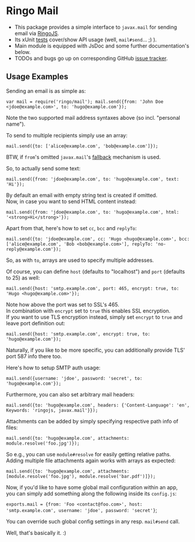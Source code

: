 # Ringo Mail

* This package provides a simple interface to `javax.mail` for sending email via [RingoJS].
* Its xUnit [tests] cover/show API usage (well, `mail#send`... ;) ).
* Main module is equipped with JsDoc and some further documentation's below.
* TODOs and bugs go up on corresponding GitHub [issue tracker].

## Usage Examples

Sending an email is as simple as:

`var mail = require('ringo/mail');
mail.send({from: 'John Doe <jdoe@example.com>', to: 'hugo@example.com'});`

Note the two supported mail address syntaxes above (so incl. "personal name").

To send to multiple recipients simply use an array:

`mail.send({to: ['alice@example.com', 'bob@example.com']});`

BTW, if `from`'s omitted `javax.mail`'s [fallback] mechanism is used.

So, to actually send some text:

`mail.send({from: 'jdoe@example.com', to: 'hugo@example.com', text: 'Hi'});`

By default an email with empty string text is created if omitted.<br/>
Now, in case you want to send HTML content instead:

`mail.send({from: 'jdoe@example.com', to: 'hugo@example.com',
        html: '<strong>Hi</strong>'});`

Apart from that, here's how to set `cc`, `bcc` and `replyTo`:

`mail.send({to: 'jdoe@example.com', cc: 'Hugo <hugo@example.com>',
        bcc: ['alice@example.com', 'Bob <bob@example.com>'],
        replyTo: 'no-reply@example.com'});`

So, as with `to`, arrays are used to specify multiple addresses.

Of course, you can define `host` (defaults to "localhost") and `port` (defaults to 25) as well:

`mail.send({host: 'smtp.example.com', port: 465, encrypt: true,
        to: 'Hugo <hugo@example.com>'});`

Note how above the port was set to SSL's 465.<br/>
In combination with `encrypt` set to `true` this enables SSL encryption.<br/>
If you want to use TLS encryption instead, simply set `encrypt` to `true` and leave port definition out:

`mail.send({host: 'smtp.example.com', encrypt: true,
        to: 'hugo@example.com'});`

Naturally, if you like to be more specific, you can additionally provide TLS' port 587 info there too.

Here's how to setup SMTP auth usage:

`mail.send({username: 'jdoe', password: 'secret', to: 'hugo@example.com'});`

Furthermore, you can also set arbitrary mail headers:

`mail.send({to: 'hugo@example.com', headers:
          {'Content-Language': 'en', Keywords: 'ringojs, javax.mail'}});`

Attachments can be added by simply specifying respective path info of files:

`mail.send({to: 'hugo@example.com', attachments: module.resolve('foo.jpg')});`

So e.g., you can use `module#resolve` for easily getting relative paths.<br/>
Adding multiple file attachments again works with arrays as expected:

`mail.send({to: 'hugo@example.com', attachments:
        [module.resolve('foo.jpg'), module.resolve('bar.pdf')]});`

Now, if you'd like to have some global mail configuration within an app,<br/>
you can simply add something along the following inside its `config.js`:

`exports.mail = {from: 'Foo <contact@foo.com>', host: 'smtp.example.com',
        username: 'jdoe', password: 'secret'}`;

You can override such global config settings in any resp. `mail#send` call.

Well, that's basically it. :)

  [RingoJS]: http://ringojs.org/
  [tests]: http://github.com/robi42/ringo-mail/blob/master/test/all.js
  [issue tracker]: http://github.com/robi42/ringo-mail/issues
  [fallback]: http://download.oracle.com/javaee/6/api/javax/mail/internet/InternetAddress.html#getLocalAddress(javax.mail.Session)